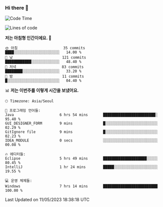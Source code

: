 ### Hi there 👋
 <!--START_SECTION:waka-->
![Code Time](http://img.shields.io/badge/Code%20Time-29%20hrs%2053%20mins-blue)

![Lines of code](https://img.shields.io/badge/%EC%A0%80%EB%8A%94%20%EC%97%AC%ED%83%9C%EA%B9%8C%EC%A7%80%20-495.5%20thousand%20%EC%A4%84%EC%9D%98%20%EC%BD%94%EB%93%9C%EB%A5%BC%20%EC%9E%91%EC%84%B1%ED%96%88%EC%96%B4%EC%9A%94.-blue)

**저는 아침형 인간이에요. 🐤** 

```text
🌞 아침                     35 commits          ████░░░░░░░░░░░░░░░░░░░░░   14.00 % 
🌆 낮　                     121 commits         ████████████░░░░░░░░░░░░░   48.40 % 
🌃 저녁                     83 commits          ████████░░░░░░░░░░░░░░░░░   33.20 % 
🌙 밤　                     11 commits          █░░░░░░░░░░░░░░░░░░░░░░░░   04.40 % 
```


📊 **저는 이번주를 이렇게 시간을 보냈어요.** 

```text
🕑︎ Timezone: Asia/Seoul

💬 프로그래밍 언어들: 
Java                     6 hrs 54 mins       ████████████████████████░   95.40 % 
GUI_DESIGNER_FORM        9 mins              █░░░░░░░░░░░░░░░░░░░░░░░░   02.29 % 
GitIgnore file           9 mins              █░░░░░░░░░░░░░░░░░░░░░░░░   02.23 % 
IDEA_MODULE              0 secs              ░░░░░░░░░░░░░░░░░░░░░░░░░   00.08 % 

🔥 에디터들: 
Eclipse                  5 hrs 49 mins       ████████████████████░░░░░   80.45 % 
IntelliJ                 1 hr 24 mins        █████░░░░░░░░░░░░░░░░░░░░   19.55 % 

💻 운영 체제들: 
Windows                  7 hrs 14 mins       █████████████████████████   100.00 % 
```


 Last Updated on 11/05/2023 18:38:18 UTC
<!--END_SECTION:waka-->

